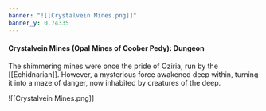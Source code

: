 ```yaml
---
banner: "![[Crystalvein Mines.png]]"
banner_y: 0.74335
---
```

#### Crystalvein Mines (Opal Mines of Coober Pedy): Dungeon

The shimmering mines were once the pride of Oziria, run by the [[Echidnarian]]. However, a mysterious force awakened deep within, turning it into a maze of danger, now inhabited by creatures of the deep.

![[Crystalvein Mines.png]]